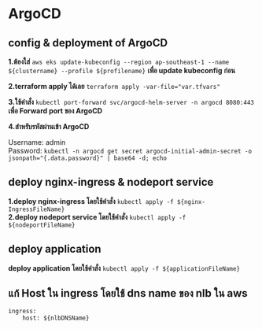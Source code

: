 # ArgoCD 
## config & deployment of ArgoCD
**1.ต้องใส่** `aws eks update-kubeconfig --region ap-southeast-1 --name ${clustername} --profile ${profilename}` **เพื่อ update kubeconfig ก่อน** <br>

**2.terraform apply ได้เลย** `terraform apply -var-file="var.tfvars"` <br>

**3.ใช้คำสั่ง**
`kubectl port-forward svc/argocd-helm-server -n argocd 8080:443` 
**เพื่อ Forward port ของ ArgoCD** <br>

**4.สำหรับรหัสผ่านเข้า ArgoCD** <br>

Username: admin <br>
Password: `kubectl -n argocd get secret argocd-initial-admin-secret -o jsonpath="{.data.password}" | base64 -d; echo` <br>

## deploy nginx-ingress & nodeport service

**1.deploy nginx-ingress โดยใช้คำสั่ง** `kubectl apply -f ${nginx-IngressFileName}`<br>
**2.deploy nodeport service โดยใช้คำสั่ง** `kubectl apply -f ${nodeportFileName}`

## deploy application

**deploy application โดยใช้คำสั่ง** `kubectl apply -f ${applicationFileName}`

## แก้ Host ใน ingress โดยใช้ dns name ของ nlb ใน aws

```
ingress: 
    host: ${nlbDNSName}
```